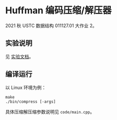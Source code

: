# Huffman 编码压缩/解压器

2021 秋 USTC 数据结构 011127.01 大作业 2。

## 实验说明

见 [实验文档](实验说明.pdf)。

## 编译运行

以 Linux 环境为例：

```shell
make
./bin/compress [-args]
```

具体压缩解压缩参数说明见 `code/main.cpp`。
